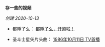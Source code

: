 **存一些的视频**

_创建 2020-10-13_

+ 都睡了么： [都睡了么，开涮啦！](../videos/都睡了么.mp4)

+ 圣斗士星矢片头曲： [1986年10月11日 TV首播](../videos/圣斗士星矢.mp4)


